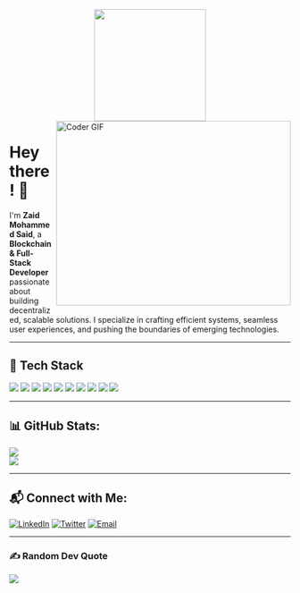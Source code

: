 <div id="header" align="center">
  <img src="https://media.giphy.com/media/nEQe5dDpke8DRD7rBk/giphy.gif" width="200"/>
</div>

<img align="right" src="https://user-images.githubusercontent.com/74038190/212749171-b84692a8-2b04-4e3b-93ca-ac14705da224.gif" alt="Coder GIF" width="420" height="330">

# Hey there! 👋
I'm **Zaid Mohammed Said**, a **Blockchain & Full-Stack Developer** passionate about building decentralized, scalable solutions. I specialize in crafting efficient systems, seamless user experiences, and pushing the boundaries of emerging technologies.

---

## 🚀 Tech Stack
<div>
  <img src="https://img.shields.io/badge/Blockchain-%2320232a.svg?style=for-the-badge&logo=ethereum&logoColor=%white"/> 
  <img src="https://img.shields.io/badge/React-%2361DAFB.svg?style=for-the-badge&logo=react&logoColor=white"/>
  <img src="https://img.shields.io/badge/Node.js-6DA55F?style=for-the-badge&logo=node.js&logoColor=white"/>
  <img src="https://img.shields.io/badge/MongoDB-%234ea94b.svg?style=for-the-badge&logo=mongodb&logoColor=white"/>
  <img src="https://img.shields.io/badge/Django-%23092E20.svg?style=for-the-badge&logo=django&logoColor=white"/>
  <img src="https://img.shields.io/badge/Rust-%23000000.svg?style=for-the-badge&logo=rust&logoColor=white"/>
  <img src="https://img.shields.io/badge/Docker-%230db7ed.svg?style=for-the-badge&logo=docker&logoColor=white"/>
  <img src="https://img.shields.io/badge/PostgreSQL-4169E1?style=for-the-badge&logo=postgresql&logoColor=white"/>
  <img src="https://img.shields.io/badge/Express.js-000000?style=for-the-badge&logo=express&logoColor=white"/>
  <img src="https://img.shields.io/badge/Machine%20Learning-FF6F00?style=for-the-badge&logo=apacheairflow&logoColor=white"/>
</div>

---

## 📊 GitHub Stats:
![](http://github-readme-streak-stats.herokuapp.com?user=Zaid-said&theme=tokyonight&hide_border=false)<br/>
![](https://github-readme-stats.vercel.app/api/top-langs/?username=Zaid-said&theme=tokyonight&hide_border=false&layout=compact)

---

## 📬 Connect with Me:
[![LinkedIn](https://img.shields.io/badge/LinkedIn-blue?style=for-the-badge&logo=linkedin&logoColor=white)](https://linkedin.com/in/zaid-mohammed07)
[![Twitter](https://img.shields.io/badge/Twitter-%231DA1F2.svg?style=for-the-badge&logo=Twitter&logoColor=white)](https://x.com/intellizaed)
[![Email](https://img.shields.io/badge/Email-D14836?logo=gmail&logoColor=white&style=for-the-badge)](mailto:zaidsaid007@gmail.com)

---

### ✍️ Random Dev Quote
![](https://quotes-github-readme.vercel.app/api?type=horizontal&theme=radical)

<!-- Proudly created with GPRM ( https://gprm.itsvg.in ) -->
